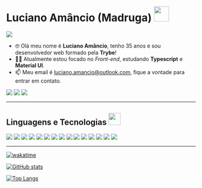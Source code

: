 # Luciano Amâncio (**Madruga**) <img src="https://media.giphy.com/media/hvRJCLFzcasrR4ia7z/giphy.gif" width="40px">

![](https://komarev.com/ghpvc/?username=madruga665&color=fd418d)

- 🤓️ Olá meu nome é **Luciano Amâncio**, tenho 35 anos e sou desenvolvedor web formado pela **Trybe**!
- 👨‍💻️ Atualmente estou focado no *Front-end*, estudando **Typescript** e **Material UI**.
- 📫 Meu email é luciano.amancio@outlook.com, fique a vontade para entrar em contato.

[<img src="https://img.shields.io/badge/linkedin-%230077B5.svg?&style=for-the-badge&logo=linkedin&logoColor=white" />](https://www.linkedin.com/in/luciano-amâncio/)
[<img src="https://img.shields.io/badge/instagram-%23E4405F.svg?&style=for-the-badge&logo=instagram&logoColor=white">](https://www.instagram.com/madruga665/) 
[<img src="https://img.shields.io/badge/portifolio-%237159?&style=for-the-badge&logo=github">](https://madruga665.vercel.app/)

---
## **Linguagens e Tecnologias** <img src = "https://media2.giphy.com/media/QssGEmpkyEOhBCb7e1/giphy.gif?cid=ecf05e47a0n3gi1bfqntqmob8g9aid1oyj2wr3ds3mg700bl&rid=giphy.gif" width="32px"> 

<div aling="left">
  <img src="https://img.shields.io/badge/windows-4169e1.svg?&style=for-the-badge&logo=windows&logoColor=white" />
    <img src="https://img.shields.io/badge/linux-dd4814.svg?&style=for-the-badge&logo=ubuntu&logoColor=white" />
  <img src="https://img.shields.io/badge/git-F1502F.svg?&style=for-the-badge&logo=git&logoColor=white" />
  <img src="https://img.shields.io/badge/github-211F1F.svg?&style=for-the-badge&logo=github&logoColor=white" />
  <img src="https://img.shields.io/badge/html-F1502F.svg?&style=for-the-badge&logo=html5&logoColor=white" />
  <img src="https://img.shields.io/badge/css-2965f1.svg?&style=for-the-badge&logo=css3&logoColor=white" />
  <img src="https://img.shields.io/badge/javascript-F0DB4F.svg?&style=for-the-badge&logo=javascript&logoColor=323330" />
  <img src="https://img.shields.io/badge/typescript-2F74C0.svg?&style=for-the-badge&logo=typescript&logoColor=white" />
  <img src="https://img.shields.io/badge/react-61DBFB.svg?&style=for-the-badge&logo=react&logoColor=323330" />
  <img src="https://img.shields.io/badge/redux-764abc.svg?&style=for-the-badge&logo=redux&logoColor=white" />
  <img src="https://img.shields.io/badge/Material UI-0079F2.svg?&style=for-the-badge&logo=mui&logoColor=white" />
  <img src="https://img.shields.io/badge/styled--components-D57F77.svg?&style=for-the-badge&logo=styled-components&logoColor=white" />
  <img src="https://img.shields.io/badge/MySQL-00758F.svg?&style=for-the-badge&logo=MySQL&logoColor=white" />
  <img src="https://img.shields.io/badge/Mongodb-3FA037.svg?&style=for-the-badge&logo=mongodb&logoColor=white" />
  <img src="https://img.shields.io/badge/Nodejs-339933.svg?&style=for-the-badge&logo=node.js&logoColor=white" />
</div>

---
[![wakatime](https://wakatime.com/badge/user/aa5f2a22-7fee-4dc5-b2ac-34791cf3e1ee.svg)](https://wakatime.com/@aa5f2a22-7fee-4dc5-b2ac-34791cf3e1ee)

[![GitHub stats](https://github-readme-stats.vercel.app/api?username=madruga665&show_icons=true&theme=radical)](https://github.com/anuraghazra/github-readme-stats)

[![Top Langs](https://github-readme-stats.vercel.app/api/top-langs/?username=madruga665&theme=radical)](https://github.com/anuraghazra/github-readme-stats)
